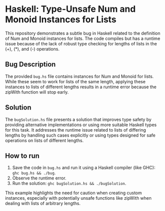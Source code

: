# Haskell: Type-Unsafe Num and Monoid Instances for Lists

This repository demonstrates a subtle bug in Haskell related to the definition of Num and Monoid instances for lists.  The code compiles but has a runtime issue because of the lack of robust type checking for lengths of lists in the (+), (*), and (-) operations.

## Bug Description

The provided `bug.hs` file contains instances for Num and Monoid for lists.  While these seem to work for lists of the same length,  applying these instances to lists of different lengths results in a runtime error because the zipWith function will stop early.

## Solution

The `bugSolution.hs` file presents a solution that improves type safety by providing alternative implementations or using more suitable Haskell types for this task. It addresses the runtime issue related to lists of differing lengths by handling such cases explicitly or using types designed for safe operations on lists of different lengths. 

## How to run

1. Save the code in `bug.hs` and run it using a Haskell compiler (like GHC): `ghc bug.hs && ./bug`.
2. Observe the runtime error.
3. Run the solution: `ghc bugSolution.hs && ./bugSolution`. 

This example highlights the need for caution when creating custom instances, especially with potentially unsafe functions like zipWith when dealing with lists of arbitrary lengths.